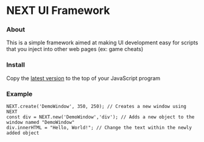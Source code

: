 # NEXT UI Framework

### About
This is a simple framework aimed at making UI development easy for scripts that you inject into other web pages (ex: game cheats)

### Install
Copy the [latest version](https://raw.githubusercontent.com/Frontesque/NEXT-UI-Framework/main/latest.js) to the top of your JavaScript program

### Example
```
NEXT.create('DemoWindow', 350, 250); // Creates a new window using NEXT
const div = NEXT.new('DemoWindow','div'); // Adds a new object to the window named "DemoWindow"
div.innerHTML = "Hello, World!"; // Change the text within the newly added object
```
